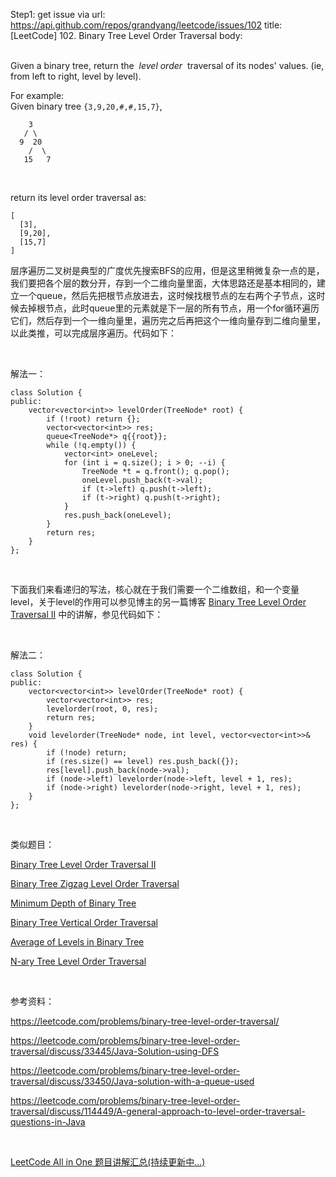 Step1: get issue via url: https://api.github.com/repos/grandyang/leetcode/issues/102 
 title:[LeetCode] 102. Binary Tree Level Order Traversal 
 body:  
  

Given a binary tree, return the  _level order_  traversal of its nodes' values. (ie, from left to right, level by level).

For example:  
Given binary tree `{3,9,20,#,#,15,7}`,
    
    
        3
       / \
      9  20
        /  \
       15   7
    

 

return its level order traversal as:
    
    
    [
      [3],
      [9,20],
      [15,7]
    ]  
      
    

层序遍历二叉树是典型的广度优先搜索BFS的应用，但是这里稍微复杂一点的是，我们要把各个层的数分开，存到一个二维向量里面，大体思路还是基本相同的，建立一个queue，然后先把根节点放进去，这时候找根节点的左右两个子节点，这时候去掉根节点，此时queue里的元素就是下一层的所有节点，用一个for循环遍历它们，然后存到一个一维向量里，遍历完之后再把这个一维向量存到二维向量里，以此类推，可以完成层序遍历。代码如下：

 

解法一：
    
    
    class Solution {
    public:
        vector<vector<int>> levelOrder(TreeNode* root) {
            if (!root) return {};
            vector<vector<int>> res;
            queue<TreeNode*> q{{root}};
            while (!q.empty()) {
                vector<int> oneLevel;
                for (int i = q.size(); i > 0; --i) {
                    TreeNode *t = q.front(); q.pop();
                    oneLevel.push_back(t->val);
                    if (t->left) q.push(t->left);
                    if (t->right) q.push(t->right);
                }
                res.push_back(oneLevel);
            }
            return res;
        }
    };

 

下面我们来看递归的写法，核心就在于我们需要一个二维数组，和一个变量level，关于level的作用可以参见博主的另一篇博客 [Binary Tree Level Order Traversal II](http://www.cnblogs.com/grandyang/p/4051326.html) 中的讲解，参见代码如下：

 

解法二：
    
    
    class Solution {
    public:
        vector<vector<int>> levelOrder(TreeNode* root) {
            vector<vector<int>> res;
            levelorder(root, 0, res);
            return res;
        }
        void levelorder(TreeNode* node, int level, vector<vector<int>>& res) {
            if (!node) return;
            if (res.size() == level) res.push_back({});
            res[level].push_back(node->val);
            if (node->left) levelorder(node->left, level + 1, res);
            if (node->right) levelorder(node->right, level + 1, res);
        }
    };

 

类似题目：

[Binary Tree Level Order Traversal II](http://www.cnblogs.com/grandyang/p/4051326.html)

[Binary Tree Zigzag Level Order Traversal](http://www.cnblogs.com/grandyang/p/4297009.html)

[Minimum Depth of Binary Tree](http://www.cnblogs.com/grandyang/p/4042168.html)

[Binary Tree Vertical Order Traversal](http://www.cnblogs.com/grandyang/p/5278930.html) 

[Average of Levels in Binary Tree](http://www.cnblogs.com/grandyang/p/7259209.html)

[N-ary Tree Level Order Traversal](https://www.cnblogs.com/grandyang/p/9672233.html)

 

参考资料：

<https://leetcode.com/problems/binary-tree-level-order-traversal/>

<https://leetcode.com/problems/binary-tree-level-order-traversal/discuss/33445/Java-Solution-using-DFS>

<https://leetcode.com/problems/binary-tree-level-order-traversal/discuss/33450/Java-solution-with-a-queue-used>

<https://leetcode.com/problems/binary-tree-level-order-traversal/discuss/114449/A-general-approach-to-level-order-traversal-questions-in-Java>

 

[LeetCode All in One 题目讲解汇总(持续更新中...)](http://www.cnblogs.com/grandyang/p/4606334.html)
